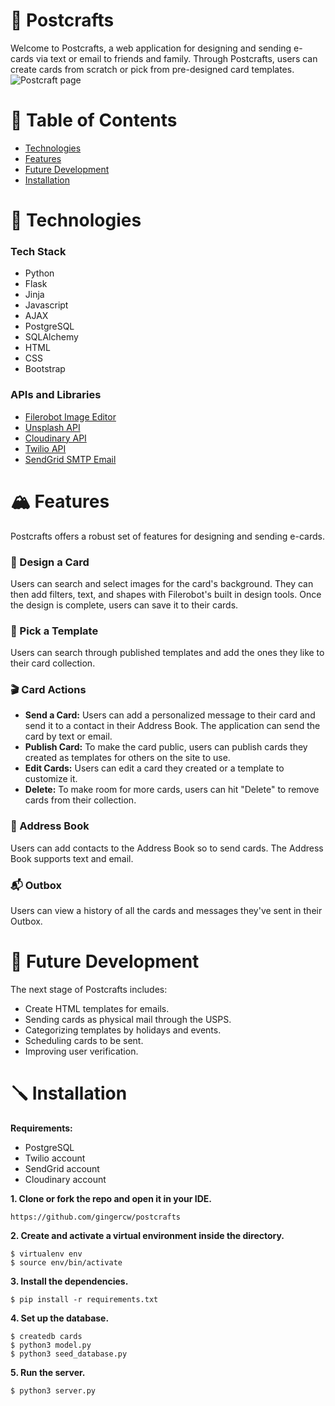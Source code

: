 # 💌 Postcrafts
Welcome to Postcrafts, a web application for designing and sending e-cards via text or email to friends and family. Through Postcrafts, users can create cards from scratch or pick from pre-designed card templates.
![Postcraft page](https://res.cloudinary.com/dejqcmvuw/image/upload/v1657408536/Postcrafts_lkniks.png)

# 🧭 Table of Contents
- [Technologies](https://github.com/gingercw/postcrafts/edit/main/README.md#technologies)
- [Features](https://github.com/gingercw/postcrafts/edit/main/README.md#features)
- [Future Development](https://github.com/gingercw/postcrafts/edit/main/README.md#future-development)
- [Installation](https://github.com/gingercw/postcrafts/edit/main/README.md#installation)

# 🤖 Technologies
### Tech Stack
- Python
- Flask
- Jinja
- Javascript
- AJAX
- PostgreSQL
- SQLAlchemy
- HTML
- CSS
- Bootstrap

### APIs and Libraries
- [Filerobot Image Editor](https://scaleflex.github.io/filerobot-image-editor/)
- [Unsplash API](https://unsplash.com/developers)
- [Cloudinary API](https://cloudinary.com/)
- [Twilio API](https://www.twilio.com/)
- [SendGrid SMTP Email](https://sendgrid.com/)

# 🏔️ Features
Postcrafts offers a robust set of features for designing and sending e-cards. 

### 🎨 Design a Card
Users can search and select images for the card's background. They can then add filters, text, and shapes with Filerobot's built in design tools. Once the design is complete, users can save it to their cards.

### 👯 Pick a Template
Users can search through published templates and add the ones they like to their card collection.

### 🎬 Card Actions
- **Send a Card:** Users can add a personalized message to their card and send it to a contact in their Address Book. The application can send the card by text or email.
- **Publish Card:** To make the card public, users can publish cards they created as templates for others on the site to use.
- **Edit Cards:** Users can edit a card they created or a template to customize it.
- **Delete:** To make room for more cards, users can hit "Delete" to remove cards from their collection. 

### 📇 Address Book
Users can add contacts to the Address Book so to send cards. The Address Book supports text and email.

### 📬 Outbox
Users can view a history of all the cards and messages they've sent in their Outbox.

# 🔮 Future Development
The next stage of Postcrafts includes:
- Create HTML templates for emails. 
- Sending cards as physical mail through the USPS.
- Categorizing templates by holidays and events.
- Scheduling cards to be sent.
- Improving user verification. 

# 🪛 Installation
**Requirements:**
- PostgreSQL
- Twilio account
- SendGrid account
- Cloudinary account

**1. Clone or fork the repo and open it in your IDE.**
```
https://github.com/gingercw/postcrafts
```

**2. Create and activate a virtual environment inside the directory.**
```
$ virtualenv env
$ source env/bin/activate
```

**3. Install the dependencies.**
```
$ pip install -r requirements.txt
```

**4. Set up the database.**
```
$ createdb cards
$ python3 model.py
$ python3 seed_database.py
```

**5. Run the server.**
```
$ python3 server.py
```
